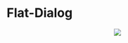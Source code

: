 # Flat-Dialog
<p align="center">
<img src="https://github.com/mejdi14/Android-Weather-Widget/tree/master/images/weather.jpg"  >
	</p>
